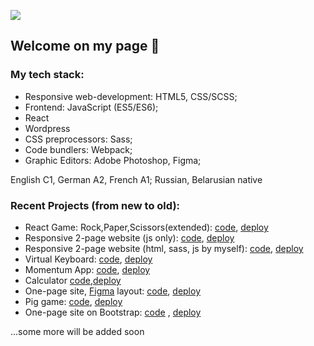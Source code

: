 
![](https://a.radikal.ru/a22/2011/d4/81ea2446066d.png)
## Welcome on my page 👋 

### My tech stack:
* Responsive web-development: HTML5, CSS/SCSS;
* Frontend: JavaScript (ES5/ES6);
* React
* Wordpress
* CSS preprocessors: Sass;
* Code bundlers: Webpack;
* Graphic Editors: Adobe Photoshop, Figma;

English C1, German A2, French A1; Russian, Belarusian native

### Recent Projects (from new to old):
* React Game: Rock,Paper,Scissors(extended):  [code](https://github.com/ya-stefaniya/react-game/tree/game/game), [deploy](https://ya-stefaniya-react-game.herokuapp.com/)
* Responsive 2-page website (js only): [code](https://github.com/ya-stefaniya/final_js_exam/blob/master/README.md), [deploy](https://ya-stefaniya.github.io/final_js_exam/schelkovo.html)
* Responsive 2-page website (html, sass, js by myself): [code](https://github.com/ya-stefaniya/shelter), [deploy](https://ya-stefaniya.github.io/shelter/pages/main/main.html)
* Virtual Keyboard: [code](https://github.com/ya-stefaniya/virtual-keyboard), 
[deploy](https://ya-stefaniya.github.io/virtual-keyboard/)
* Momentum App: [code](https://github.com/ya-stefaniya/momentum), [deploy](https://ya-stefaniya.github.io/momentum/)
* Calculator [code](https://github.com/ya-stefaniya/calculator),[deploy](https://rolling-scopes-school.github.io/ya-stefaniya-JS2020Q3/calculator/)
* One-page site, [Figma](figma.com/file/2Zev0HVCKABbZoAsuWTdcD/webdev_newVersion(19.09)?node-id=1%3A5) layout:  [code](https://github.com/ya-stefaniya/Web_Dev), [deploy](https://ya-stefaniya.github.io/Web_Dev)
* Pig game: [code](https://github.com/ya-stefaniya/piggame/tree/master), [deploy](https://ya-stefaniya.github.io/piggame/)
* One-page site on Bootstrap: [code](https://github.com/ya-stefaniya/one-page-dentist) , [deploy](https://ya-stefaniya.github.io/one-page-dentist/)

...some more will be added soon
